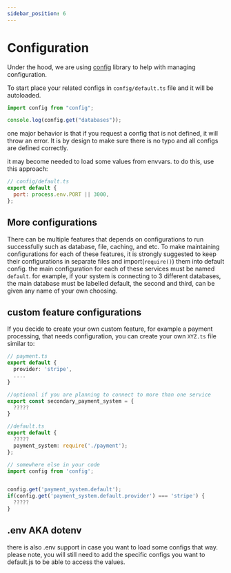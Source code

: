 ```yaml
---
sidebar_position: 6
---
```


# Configuration

Under the hood, we are using [config](https://www.npmjs.com/package/config) library to help with managing configuration.

To start place your related configs in `config/default.ts` file and it will be autoloaded.

```typescript
import config from "config";

console.log(config.get("databases"));
```

one major behavior is that if you request a config that is not defined, it will throw an error. It is by design to make sure there is no typo and all configs are defined correctly.

it may become needed to load some values from envvars. to do this, use this approach:

```javascript
// config/default.ts
export default {
  port: process.env.PORT || 3000,
};
```

## More configurations

There can be multiple features that depends on configurations to run successfully such as database, file, caching, and etc. To make maintaining configurations for each of these features, it is strongly suggested to keep their configurations in separate files and import(`require()`) them into default config. the main configuration for each of these services must be named `default`. for example, if your system is connecting to 3 different databases, the main database must be labelled default, the second and third, can be given any name of your own choosing.

## custom feature configurations

If you decide to create your own custom feature, for example a payment processing, that needs configuration, you can create your own `XYZ.ts` file similar to:

```typescript
// payment.ts
export default {
  provider: 'stripe',
  ....
}

//optional if you are planning to connect to more than one service
export const secondary_payment_system = {
  ?????
}

//default.ts
export default {
  ?????
  payment_system: require('./payment');
};

// somewhere else in your code
import config from 'config';


config.get('payment_system.default');
if(config.get('payment_system.default.provider') === 'stripe') {
  ?????
}
```

## .env AKA dotenv

there is also .env support in case you want to load some configs that way. please note, you will still need to add the specific configs you want to default.js to be able to access the values.
